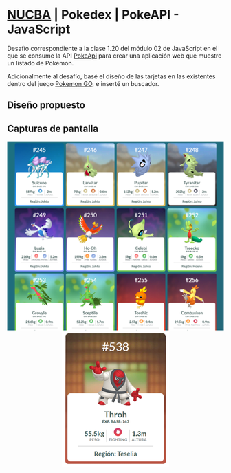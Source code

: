 # [NUCBA](https://nucba.io/codingbootcamp) | Pokedex | PokeAPI - JavaScript
Desafío correspondiente a la clase 1.20 del módulo 02 de JavaScript en el que se consume la API [PokeApi](https://pokeapi.co/docs/v2) para crear una aplicación web que muestre un listado de Pokemon. 

Adicionalmente al desafío, basé el diseño de las tarjetas en las existentes dentro del juego [Pokemon GO](https://pokemongolive.com/), e inserté un buscador.

## Diseño propuesto 
## Capturas de pantalla
<p align="center">
 <img align="center" alt="card" src="https://github.com/kevinvillabona/NUCBA-PokeApi/blob/main/assets/img/capturas/captura-pkapi2.png" />
 <img align="center" alt="card" src="https://github.com/kevinvillabona/NUCBA-PokeApi/blob/main/assets/img/capturas/captura-pkapi.png" />
</p>
